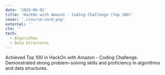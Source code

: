 ```yaml
---
date: '2023-06-01'
title: 'HackOn with Amazon - Coding Challenge (Top 100)'
cover: './course-card.png'
external: ''
cta: ''
tech:
  - Algorithms
  - Data Structures
---
```


Achieved Top 100 in HackOn with Amazon - Coding Challenge. Demonstrated strong problem-solving skills and proficiency in algorithms and data structures.
